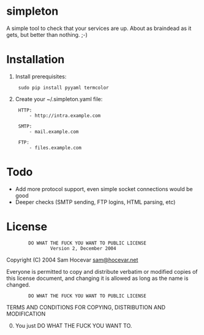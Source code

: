 simpleton
=========

A simple tool to check that your services are up. About as braindead as it gets, but better than nothing. ;-)


Installation
============
1. Install prerequisites:
    
        sudo pip install pyyaml termcolor

2. Create your ~/.simpleton.yaml file:

        HTTP:
            - http://intra.example.com

        SMTP:
            - mail.example.com

        FTP:
            - files.example.com

Todo
====
- Add more protocol support, even simple socket connections would be good
- Deeper checks (SMTP sending, FTP logins, HTML parsing, etc)


License
=======
            DO WHAT THE FUCK YOU WANT TO PUBLIC LICENSE
                    Version 2, December 2004

 Copyright (C) 2004 Sam Hocevar <sam@hocevar.net>

 Everyone is permitted to copy and distribute verbatim or modified
 copies of this license document, and changing it is allowed as long
 as the name is changed.

            DO WHAT THE FUCK YOU WANT TO PUBLIC LICENSE
   TERMS AND CONDITIONS FOR COPYING, DISTRIBUTION AND MODIFICATION

  0. You just DO WHAT THE FUCK YOU WANT TO.
